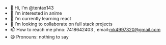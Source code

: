 - 👋 Hi, I’m @tentax143
- 👀 I’m interested in anime
- 🌱 I’m currently learning react
- 💞️ I’m looking to collaborate on full stack projects
- 📫 How to reach me phno: 7418642403 , email:mk4997320@gmail.com
- 😄 Pronouns: nothing to say


<!---
tentax143/tentax143 is a ✨ special ✨ repository because its `README.md` (this file) appears on your GitHub profile.
You can click the Preview link to take a look at your changes.
--->
